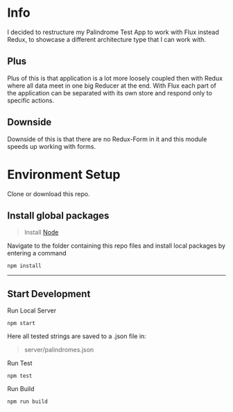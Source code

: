 # Info

I decided to restructure my Palindrome Test App to work with Flux instead Redux, to showcase a different architecture type that I can work with.

## Plus

Plus of this is that application is a lot more loosely coupled then with Redux where all data meet in one big Reducer at the end. With Flux each part of the application can be separated with its own store and respond only to specific actions.

## Downside

Downside of this is that there are no Redux-Form in it and this module speeds up working with forms.




# Environment Setup

Clone or download this repo.

## Install global packages

> Install [Node](https://nodejs.org/en/download/)

Navigate to the folder containing this repo files and install local packages by entering a command


	npm install

---

## Start Development

Run Local Server

	npm start

Here all tested strings are saved to a .json file in:

> server/palindromes.json

Run Test

	npm test

Run Build

	npm run build


